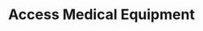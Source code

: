 ---
title: "Access Medical Equipment"
url: /seattle/access-medical-equipment/
shop: medical supply
---